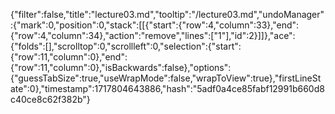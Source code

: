 {"filter":false,"title":"lecture03.md","tooltip":"/lecture03.md","undoManager":{"mark":0,"position":0,"stack":[[{"start":{"row":4,"column":33},"end":{"row":4,"column":34},"action":"remove","lines":["1"],"id":2}]]},"ace":{"folds":[],"scrolltop":0,"scrollleft":0,"selection":{"start":{"row":11,"column":0},"end":{"row":11,"column":0},"isBackwards":false},"options":{"guessTabSize":true,"useWrapMode":false,"wrapToView":true},"firstLineState":0},"timestamp":1717804643886,"hash":"5adf0a4ce85fabf12991b660d8c40ce8c62f382b"}